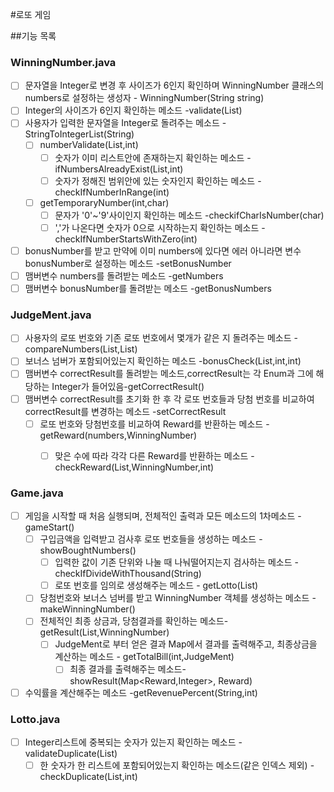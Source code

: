 #로또 게임

##기능 목록

### WinningNumber.java
- [ ] 문자열을 Integer<List>로 변경 후 사이즈가 6인지 확인하며 WinningNumber 클래스의 numbers로 설정하는 생성자 - WinningNumber(String string)
- [ ] Integer<List>의 사이즈가 6인지 확인하는 메소드 -validate(List<Integer>)
- [ ] 사용자가 입력한 문자열을 Integer<List>로 돌려주는 메소드 - StringToIntegerList(String)
   - [ ] numberValidate(List<Integer>,int)
      - [ ] 숫자가 이미 리스트안에 존재하는지 확인하는 메소드 -ifNumbersAlreadyExist(List<Integer>,int)
      - [ ] 숫자가 정해진 범위안에 있는 숫자인지 확인하는 메소드 -checkIfNumberInRange(int)
   - [ ] getTemporaryNumber(int,char)
      - [ ] 문자가 '0'~'9'사이인지 확인하는 메소드 -checkifCharIsNumber(char)
      - [ ] ','가 나온다면 숫자가 0으로 시작하는지 확인하는 메소드 - checkIfNumberStartsWithZero(int)
- [ ] bonusNumber를 받고 만약에 이미 numbers에 있다면 에러 아니라면 변수 bonusNumber로 설정하는 메소드 -setBonusNumber
- [ ] 맴버변수 numbers를 돌려받는 메소드 -getNumbers
- [ ] 맴버변수 bonusNumber를 돌려받는 메소드 -getBonusNumbers

### JudgeMent.java
- [ ] 사용자의 로또 번호와 기존 로또 번호에서 몇개가 같은 지 돌려주는 메소드 - compareNumbers(List<integer>,List<Integer>)
- [ ] 보너스 넘버가 포함되어있는지 확인하는 메소드 -bonusCheck(List<Integer>,int,int)
- [ ] 맴버변수 correctResult를 돌려받는 메소드,correctResult는 각 Enum과 그에 해당하는 Integer가 들어있음-getCorrectResult()
- [ ] 맴버변수 correctResult를 초기화 한 후 각 로또 번호들과 당첨 번호를 비교하여 correctResult를 변경하는 메소드 -setCorrectResult
   - [ ] 로또 번호와 당첨번호를 비교하여 Reward를 반환하는 메소드 -getReward(numbers,WinningNumber)
      - [ ] 맞은 수에 따라 각각 다른 Reward를 반환하는 메소드 - checkReward(List<Integer>,WinningNumber,int)
   
   
### Game.java
- [ ] 게임을 시작할 때 처음 실행되며, 전체적인 출력과 모든 메소드의 1차메소드 -gameStart()
   - [ ] 구입금액을 입력받고 검사후 로또 번호들을 생성하는 메소드 -showBoughtNumbers()
      - [ ] 입력한 값이 기존 단위와 나눌 때 나눠떨어지는지 검사하는 메소드 - checkIfDivideWithThousand(String)
      - [ ] 로또 번호를 임의로 생성해주는 메소드 - getLotto(List<Lotto>)
   - [ ] 당첨번호와 보너스 넘버를 받고 WinningNumber 객체를 생성하는 메소드 -makeWinningNumber()
   - [ ] 전체적인 최종 상금과, 당첨결과를 확인하는 메소드-getResult(List<Lott>,WinningNumber)
      - [ ] JudgeMent로 부터 얻은 결과 Map에서 결과를 출력해주고, 최종상금을 계산하는 메소드 - getTotalBill(int,JudgeMent)
         - [ ] 최종 결과를 출력해주는 메소드-showResult(Map<Reward,Integer>, Reward)
- [ ] 수익률을 계산해주는 메소드 -getRevenuePercent(String,int)

### Lotto.java
- [ ] Integer리스트에 중복되는 숫자가 있는지 확인하는 메소드 -validateDuplicate(List<Integer>)
   - [ ] 한 숫자가 한 리스트에 포함되어있는지 확인하는 메소드(같은 인덱스 제외) -checkDuplicate(List<Integer>,int) 